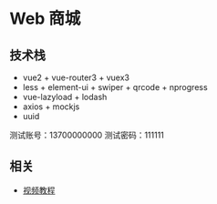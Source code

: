# Web 商城

## 技术栈
* vue2 + vue-router3 + vuex3
* less + element-ui + swiper + qrcode + nprogress
* vue-lazyload + lodash
* axios + mockjs
* uuid

测试账号：13700000000
测试密码：111111

## 相关

- [视频教程](https://www.bilibili.com/video/BV1Vf4y1T7bw)
